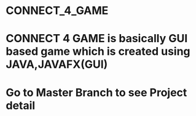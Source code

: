 # CONNECT_4_GAME
# CONNECT 4 GAME is basically GUI based game which is created using JAVA,JAVAFX(GUI)
# Go to Master Branch to see Project detail
